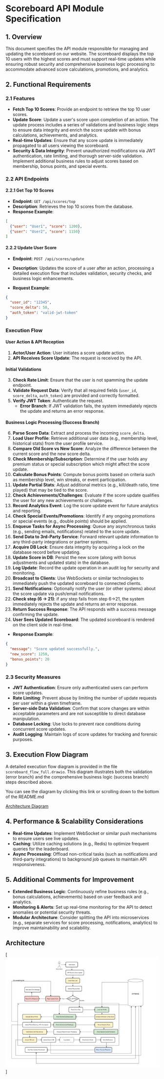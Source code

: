 # Scoreboard API Module Specification

## 1. Overview
This document specifies the API module responsible for managing and updating the scoreboard on our website. The scoreboard displays the top 10 users with the highest scores and must support real-time updates while ensuring robust security and comprehensive business logic processing to accommodate advanced score calculations, promotions, and analytics.

## 2. Functional Requirements
### 2.1 Features
- **Fetch Top 10 Scores**: Provide an endpoint to retrieve the top 10 user scores.
- **Update Score**: Update a user's score upon completion of an action. The update process includes a series of validations and business logic steps to ensure data integrity and enrich the score update with bonus calculations, achievements, and analytics.
- **Real-time Updates**: Ensure that any score update is immediately propagated to all users viewing the scoreboard.
- **Security & Data Integrity**: Prevent unauthorized modifications via JWT authentication, rate limiting, and thorough server-side validation. Implement additional business rules to adjust scores based on membership, bonus points, and special events.

### 2.2 API Endpoints
#### 2.2.1 Get Top 10 Scores
- **Endpoint**: `GET /api/scores/top`
- **Description**: Retrieves the top 10 scores from the database.
- **Response Example**:

```json
[
  {"user": "User1", "score": 1200},
  {"user": "User2", "score": 1150}
]
```

#### 2.2.2 Update User Score
- **Endpoint**: `POST /api/scores/update`
- **Description**: Updates the score of a user after an action, processing a detailed execution flow that includes validation, security checks, and business logic enhancements.

- **Request Example**:

```json
{
  "user_id": "12345",
  "score_delta": 50,
  "auth_token": "valid-jwt-token"
}
```

### Execution Flow
#### **User Action & API Reception**
1. **Actor/User Action**: User initiates a score update action.
2. **API Receives Score Update**: The request is received by the API.

#### **Initial Validations**
3. **Check Rate Limit**: Ensure that the user is not spamming the update endpoint.
4. **Validate Request Data**: Verify that all required fields (`user_id`, `score_delta`, `auth_token`) are provided and correctly formatted.
5. **Verify JWT Token**: Authenticate the request.
   - **Error Branch**: If JWT validation fails, the system immediately rejects the update and returns an error response.

#### **Business Logic Processing (Success Branch)**
6. **Parse Score Data**: Extract and process the incoming `score_delta`.
7. **Load User Profile**: Retrieve additional user data (e.g., membership level, historical stats) from the user profile service.
8. **Compare Old Score vs New Score**: Analyze the difference between the current score and the new score delta.
9. **Check Membership/Subscription**: Determine if the user holds any premium status or special subscription which might affect the score update.
10. **Calculate Bonus Points**: Compute bonus points based on criteria such as membership level, win streaks, or event participation.
11. **Update Partial Stats**: Adjust additional metrics (e.g., kill/death ratio, time played) that may be tied to the score.
12. **Check Achievements/Challenges**: Evaluate if the score update qualifies the user for any new achievements or challenges.
13. **Record Analytics Event**: Log the score update event for future analytics and reporting.
14. **Check Special Events/Promotions**: Identify if any ongoing promotions or special events (e.g., double points) should be applied.
15. **Enqueue Tasks for Async Processing**: Queue any asynchronous tasks (e.g., sending emails, notifications) related to the score update.
16. **Send Data to 3rd-Party Service**: Forward relevant update information to any third-party integrations or partner systems.
17. **Acquire DB Lock**: Ensure data integrity by acquiring a lock on the database record before updating.
18. **Update Score in DB**: Persist the new score (along with bonus adjustments and updated stats) in the database.
29. **Log Update**: Record the update operation in an audit log for security and monitoring.
20. **Broadcast to Clients**: Use WebSockets or similar technologies to immediately push the updated scoreboard to connected clients.
21. **Send Notifications**: Optionally notify the user (or other systems) about the score update via push/email notifications.
22. **Check step (6 -> 21)**: if any step fails from step 6->21, the system immediately rejects the update and returns an error response.
23. **Return Success Response**: The API responds with a success message confirming the update.
24. **User Sees Updated Scoreboard**: The updated scoreboard is rendered on the client side in real-time.

- **Response Example**:

```json
{
  "message": "Score updated successfully.",
  "new_score": 1250,
  "bonus_points": 20
}
```

### 2.3 Security Measures
- **JWT Authentication**: Ensure only authenticated users can perform score updates.
- **Rate Limiting**: Prevent abuse by limiting the number of update requests per user within a given timeframe.
- **Server-side Data Validation**: Confirm that score changes are within acceptable parameters and are not susceptible to direct database manipulation.
- **Database Locking**: Use locks to prevent race conditions during concurrent score updates.
- **Audit Logging**: Maintain logs of score updates for tracking and forensic purposes.

## 3. Execution Flow Diagram
A detailed execution flow diagram is provided in the file `scoreboard_flow_full.drawio`. This diagram illustrates both the validation (error branch) and the comprehensive business logic (success branch) steps described above.

You can see the diagram by clicking this link or scrolling down to the bottom of the README.md

[Architecture Diagram](https://biadn.github.io/scoreboard_flow_full/)

## 4. Performance & Scalability Considerations
- **Real-time Updates**: Implement WebSocket or similar push mechanisms to ensure users see live updates.
- **Caching**: Utilize caching solutions (e.g., Redis) to optimize frequent queries for the leaderboard.
- **Async Processing**: Offload non-critical tasks (such as notifications and third-party integrations) to background job queues to maintain API responsiveness.

## 5. Additional Comments for Improvement
- **Extended Business Logic**: Continuously refine business rules (e.g., bonus calculations, achievements) based on user feedback and analytics.
- **Monitoring & Alerts**: Set up real-time monitoring for the API to detect anomalies or potential security threats.
- **Modular Architecture**: Consider splitting the API into microservices (e.g., separate services for score processing, notifications, analytics) to improve maintainability and scalability.

## Architecture
[![Architecture Diagram](./diagram.jpg)]